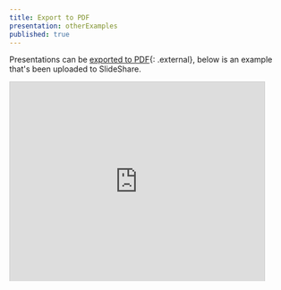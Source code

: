 ```yaml
---
title: Export to PDF
presentation: otherExamples
published: true
---
```



Presentations can be [exported to PDF](https://github.com/hakimel/reveal.js#pdf-export){: .external}, below is an example that's been uploaded to SlideShare.

<iframe id="slideshare" src="http://www.slideshare.net/slideshow/embed_code/13872948" style="height:356px;width:455px;margin:0;overflow:hidden;border:1px solid #CCC;border-width:1px 1px 0;margin-bottom:5px" allowfullscreen></iframe>
<pre>
<script>
  document.getElementById("slideshare").attributeName = "allowfullscreen";
</script>
</pre>
